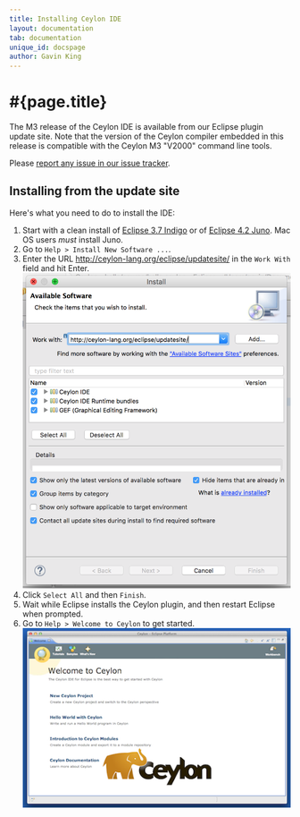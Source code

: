 ```yaml
---
title: Installing Ceylon IDE
layout: documentation
tab: documentation
unique_id: docspage
author: Gavin King
---
```

# #{page.title}

The M3 release of the Ceylon IDE is available from our Eclipse plugin 
update site. Note that the version of the Ceylon compiler embedded in 
this release is compatible with the Ceylon M3 "V2000" command line 
tools.

Please [report any issue in our issue tracker][issues].

## Installing from the update site

Here's what you need to do to install the IDE:

1.  Start with a clean install of [Eclipse 3.7 Indigo][eclipse]
    or of [Eclipse 4.2 Juno](http://eclipse.org/juno). Mac OS
    users _must_ install Juno.
2.  Go to `Help > Install New Software ...`.
3.  Enter the URL <http://ceylon-lang.org/eclipse/updatesite/>
    in the `Work With` field and hit Enter.
    ![eclipseupdatesite](/images/eclipseupdatesite.png "Update Site")
4.  Click `Select All` and then `Finish`.
5.  Wait while Eclipse installs the Ceylon plugin, and then restart Eclipse 
    when prompted.
6.  Go to `Help > Welcome to Ceylon` to get started. 
    ![welcomepage](/images/screenshots/intro.png "Welcome Page")

[eclipse]: http://www.eclipse.org/downloads/
[issues]: https://github.com/ceylon/ceylon-ide-eclipse/issues